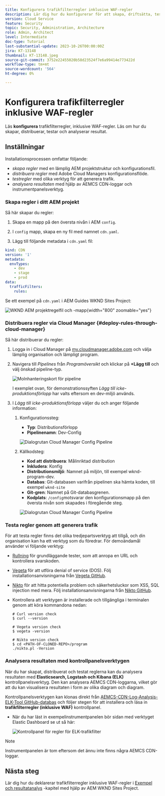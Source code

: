 ```yaml
---
title: Konfigurera trafikfilterregler inklusive WAF-regler
description: Lär dig hur du konfigurerar för att skapa, driftsätta, testa och analysera resultaten av trafikfilterregler, inklusive WAF-regler.
version: Cloud Service
feature: Security
topic: Security, Administration, Architecture
role: Admin, Architect
level: Intermediate
doc-type: Tutorial
last-substantial-update: 2023-10-26T00:00:00Z
jira: KT-13148
thumbnail: KT-13148.jpeg
source-git-commit: 3752e22455020b58d23524f7e6a99414e773422d
workflow-type: tm+mt
source-wordcount: '564'
ht-degree: 0%

---
```



# Konfigurera trafikfilterregler inklusive WAF-regler

Läs **konfigurera** trafikfilterregler, inklusive WAF-regler. Läs om hur du skapar, distribuerar, testar och analyserar resultat.

## Inställningar

Installationsprocessen omfattar följande:

- _skapa regler_ med en lämplig AEM projektstruktur och konfigurationsfil.
- _distribuera regler_ med Adobe Cloud Managers konfigurationsflöde.
- _testregler_ med olika verktyg för att generera trafik.
- _analysera resultaten_ med hjälp av AEMCS CDN-loggar och instrumentpanelsverktyg.

### Skapa regler i ditt AEM projekt

Så här skapar du regler:

1. Skapa en mapp på den översta nivån i AEM `config`.

1. I `config` mapp, skapa en ny fil med namnet `cdn.yaml`.

1. Lägg till följande metadata i `cdn.yaml` fil:

```yaml
kind: CDN
version: '1'
metadata:
  envTypes:
    - dev
    - stage
    - prod
data:
  trafficFilters:
    rules:
```

Se ett exempel på `cdn.yaml` i AEM Guides WKND Sites Project:

![WKND AEM projektregelfil och -mapp](./assets/wknd-rules-file-and-folder.png){width="800" zoomable="yes"}

### Distribuera regler via Cloud Manager {#deploy-rules-through-cloud-manager}

Så här distribuerar du regler:

1. Logga in i Cloud Manager på [my.cloudmanager.adobe.com](https://my.cloudmanager.adobe.com/) och välja lämplig organisation och lämpligt program.

1. Navigera till _Pipelines_ från _Programöversikt_ och klickar på **+Lägg till** och välj önskad pipeline-typ.

   ![Molnhanteringskort för pipeline](./assets/cloud-manager-pipelines-card.png)

   I exemplet ovan, för demonstrationssyften _Lägg till icke-produktionsförlopp_ har valts eftersom en dev-miljö används.

1. I _Lägg till icke-produktionsförlopp_ väljer du och anger följande information:

   1. Konfigurationssteg:

      - **Typ**: Distributionsförlopp
      - **Pipelinenamn**: Dev-Config

      ![Dialogrutan Cloud Manager Config Pipeline](./assets/cloud-manager-config-pipeline-step1-dialog.png)

   2. Källkodsteg:

      - **Kod att distribuera**: Målinriktad distribution
      - **Inkludera**: Konfig
      - **Distributionsmiljö**: Namnet på miljön, till exempel wknd-program-dev.
      - **Databas**: Git-databasen varifrån pipelinen ska hämta koden, till exempel `wknd-site`
      - **Git-gren**: Namnet på Git-databasgrenen.
      - **Kodplats**: `/config`motsvarar den konfigurationsmapp på den översta nivån som skapades i föregående steg.

      ![Dialogrutan Cloud Manager Config Pipeline](./assets/cloud-manager-config-pipeline-step2-dialog.png)

### Testa regler genom att generera trafik

För att testa regler finns det olika tredjepartsverktyg att tillgå, och din organisation kan ha ett verktyg som du föredrar. För demoändamål använder vi följande verktyg:

- [Rullning](https://curl.se/) för grundläggande tester, som att anropa en URL och kontrollera svarskoden.

- [Vegeta](https://github.com/tsenart/vegeta) för att utföra denial of service (DOS). Följ installationsanvisningarna från [Vegeta GitHub](https://github.com/tsenart/vegeta#install).

- [Nikto](https://github.com/sullo/nikto/wiki) för att hitta potentiella problem och säkerhetsluckor som XSS, SQL injection med mera. Följ installationsanvisningarna från [Nikto GitHub](https://github.com/sullo/nikto).

- Kontrollera att verktygen är installerade och tillgängliga i terminalen genom att köra kommandona nedan:

  ```shell
  # Curl version check
  $ curl --version
  
  # Vegeta version check
  $ vegeta -version
  
  # Nikto version check
  $ cd <PATH-OF-CLONED-REPO>/program
  ./nikto.pl -Version
  ```

### Analysera resultaten med kontrollpanelsverktygen

När du har skapat, distribuerat och testat reglerna kan du analysera resultaten med **Elasticsearch, Logstash och Kibana (ELK)** kontrollpanelsverktyg. Den kan analysera AEMCS CDN-loggarna, vilket gör att du kan visualisera resultaten i form av olika diagram och diagram.

Kontrollpanelsverktygen kan klonas direkt från [AEMCS-CDN-Log-Analysis-ELK-Tool GitHub-databas](https://github.com/adobe/AEMCS-CDN-Log-Analysis-ELK-Tool) och följer stegen för att installera och läsa in **trafikfilterregler (inklusive WAF)** kontrollpanel.

- När du har läst in exempelinstrumentpanelen bör sidan med verktyget Elastic Dashboard se ut så här:

  ![Kontrollpanel för regler för ELK-trafikfilter](./assets/elk-dashboard.png)

>[!NOTE]
>
>    Instrumentpanelen är tom eftersom det ännu inte finns några AEMCS CDN-loggar.


## Nästa steg

Lär dig hur du deklarerar trafikfilterregler inklusive WAF-regler i [Exempel och resultatanalys](./examples-and-analysis.md) -kapitel med hjälp av AEM WKND Sites Project.
